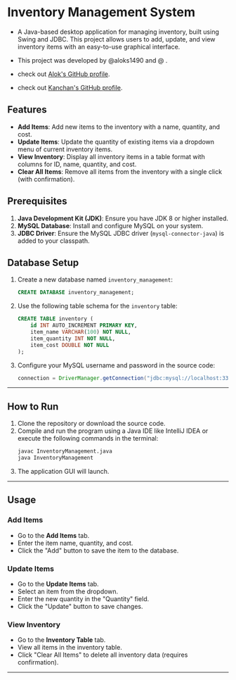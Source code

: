 # Inventory Management System

- A Java-based desktop application for managing inventory, built using Swing and JDBC. This project allows users to add, update, and view inventory items with an easy-to-use graphical interface.

- This project was developed by @aloks1490 and @  .

- check out [Alok's GitHub profile](https://github.com/aloks1490).
- check out [Kanchan's GitHub profile](https://github.com/aloks1490).

## Features

- **Add Items**: Add new items to the inventory with a name, quantity, and cost.
- **Update Items**: Update the quantity of existing items via a dropdown menu of current inventory items.
- **View Inventory**: Display all inventory items in a table format with columns for ID, name, quantity, and cost.
- **Clear All Items**: Remove all items from the inventory with a single click (with confirmation).

## Prerequisites

1. **Java Development Kit (JDK)**: Ensure you have JDK 8 or higher installed.
2. **MySQL Database**: Install and configure MySQL on your system.
3. **JDBC Driver**: Ensure the MySQL JDBC driver (`mysql-connector-java`) is added to your classpath.


## Database Setup

1. Create a new database named `inventory_management`:
    ```sql
    CREATE DATABASE inventory_management;
    ```

2. Use the following table schema for the `inventory` table:
    ```sql
    CREATE TABLE inventory (
        id INT AUTO_INCREMENT PRIMARY KEY,
        item_name VARCHAR(100) NOT NULL,
        item_quantity INT NOT NULL,
        item_cost DOUBLE NOT NULL
    );
    ```

3. Configure your MySQL username and password in the source code:
    ```java
    connection = DriverManager.getConnection("jdbc:mysql://localhost:3306/inventory_management?", "root", "root");
    ```

---

## How to Run

1. Clone the repository or download the source code.
2. Compile and run the program using a Java IDE like IntelliJ IDEA or execute the following commands in the terminal:
    ```bash
    javac InventoryManagement.java
    java InventoryManagement
    ```
3. The application GUI will launch.

---

## Usage

### Add Items
- Go to the **Add Items** tab.
- Enter the item name, quantity, and cost.
- Click the "Add" button to save the item to the database.

### Update Items
- Go to the **Update Items** tab.
- Select an item from the dropdown.
- Enter the new quantity in the "Quantity" field.
- Click the "Update" button to save changes.

### View Inventory
- Go to the **Inventory Table** tab.
- View all items in the inventory table.
- Click "Clear All Items" to delete all inventory data (requires confirmation).

---


